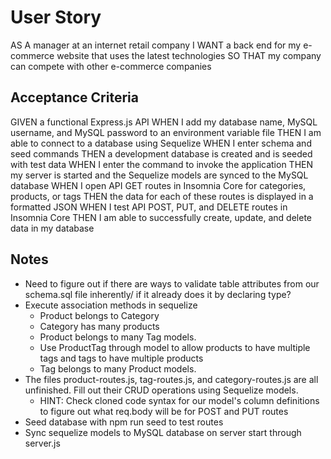 # User Story

AS A manager at an internet retail company
I WANT a back end for my e-commerce website that uses the latest technologies
SO THAT my company can compete with other e-commerce companies

## Acceptance Criteria

GIVEN a functional Express.js API
WHEN I add my database name, MySQL username, and MySQL password to an environment variable file
THEN I am able to connect to a database using Sequelize
WHEN I enter schema and seed commands
THEN a development database is created and is seeded with test data
WHEN I enter the command to invoke the application
THEN my server is started and the Sequelize models are synced to the MySQL database
WHEN I open API GET routes in Insomnia Core for categories, products, or tags
THEN the data for each of these routes is displayed in a formatted JSON
WHEN I test API POST, PUT, and DELETE routes in Insomnia Core
THEN I am able to successfully create, update, and delete data in my database

## Notes 
- Need to figure out if there are ways to validate table attributes from our schema.sql file inherently/ if it already does it by declaring type?
- Execute association methods in sequelize
    * Product belongs to Category
    * Category has many products
    * Product belongs to many Tag models.
    * Use ProductTag through model to allow products to have multiple tags and tags to have multiple products
    * Tag belongs to many Product models.
- The files product-routes.js, tag-routes.js, and category-routes.js are all unfinished. Fill out their CRUD operations using Sequelize models.
    * HINT: Check cloned code syntax for our model's column definitions to figure out what req.body will be for POST and PUT routes
- Seed database with npm run seed to test routes
- Sync sequelize models to MySQL database on server start through server.js